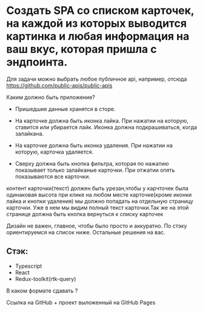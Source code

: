 # Создать SPA со списком карточек, на каждой из которых выводится картинка и любая информация на ваш вкус, которая пришла с эндпоинта. 

Для задачи можно выбрать любое публичное api, например, отсюда https://github.com/public-apis/public-apis

Каким должно быть приложение?

- Пришедшие данные хранятся в сторе.

- На карточке должна быть иконка лайка. При нажатии на которую, ставится или убирается лайк. Иконка должна подкрашиваться, когда залайкана.

- На карточке должна быть иконка удаления. При нажатии на которую, карточка удаляется.

- Сверху должна быть кнопка фильтра, которая по нажатию показывает только залайканые карточки. При отжатии опять показываются все карточки. 

контент карточки(текст) должен быть урезан,чтобы у карчточек была одинаковая высота
при клике на любом месте карточке(кроме иконки лайка и кнопки удаления) мы должно попадать на отдельную страницу карточки. Уже в нем мы видим полный текст карточки.Так же на этой странице должна быть кнопка вернуться к списку карточек

Дизайн не важен, главное, чтобы было просто и аккуратно. По стэку ориентируемся на список ниже. Остальные решения на вас.

## Стэк:

- Typescript
- React
- Redux-toolkit(rtk-query)

В каком формате сдавать ?

Ссылка на GitHub + проект выложенный на GitHub Pages